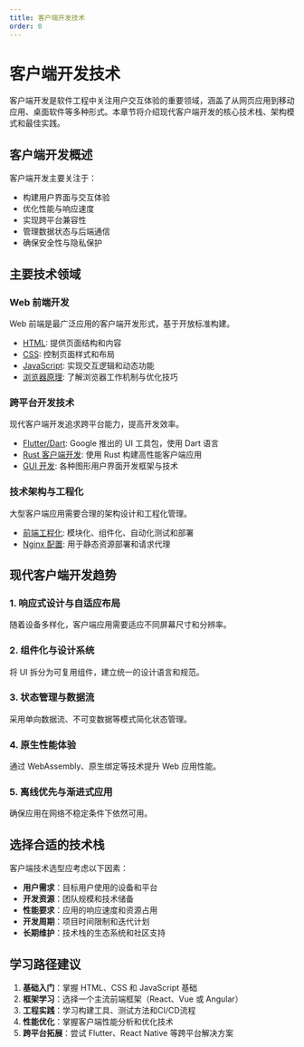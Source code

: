 ```yaml
---
title: 客户端开发技术
order: 0
---
```


# 客户端开发技术

客户端开发是软件工程中关注用户交互体验的重要领域，涵盖了从网页应用到移动应用、桌面软件等多种形式。本章节将介绍现代客户端开发的核心技术栈、架构模式和最佳实践。

## 客户端开发概述

客户端开发主要关注于：
- 构建用户界面与交互体验
- 优化性能与响应速度
- 实现跨平台兼容性
- 管理数据状态与后端通信
- 确保安全性与隐私保护

## 主要技术领域

### Web 前端开发
Web 前端是最广泛应用的客户端开发形式，基于开放标准构建。

- [HTML](./html/): 提供页面结构和内容
- [CSS](./css/): 控制页面样式和布局
- [JavaScript](./js/): 实现交互逻辑和动态功能
- [浏览器原理](./browser/): 了解浏览器工作机制与优化技巧

### 跨平台开发技术
现代客户端开发追求跨平台能力，提高开发效率。

- [Flutter/Dart](./dart/): Google 推出的 UI 工具包，使用 Dart 语言
- [Rust 客户端开发](./rust/): 使用 Rust 构建高性能客户端应用
- [GUI 开发](./gui/): 各种图形用户界面开发框架与技术

### 技术架构与工程化
大型客户端应用需要合理的架构设计和工程化管理。

- [前端工程化](./engineering/): 模块化、组件化、自动化测试和部署
- [Nginx 配置](./nginx/): 用于静态资源部署和请求代理

## 现代客户端开发趋势

### 1. 响应式设计与自适应布局
随着设备多样化，客户端应用需要适应不同屏幕尺寸和分辨率。

### 2. 组件化与设计系统
将 UI 拆分为可复用组件，建立统一的设计语言和规范。

### 3. 状态管理与数据流
采用单向数据流、不可变数据等模式简化状态管理。

### 4. 原生性能体验
通过 WebAssembly、原生绑定等技术提升 Web 应用性能。

### 5. 离线优先与渐进式应用
确保应用在网络不稳定条件下依然可用。

## 选择合适的技术栈

客户端技术选型应考虑以下因素：

- **用户需求**：目标用户使用的设备和平台
- **开发资源**：团队规模和技术储备
- **性能要求**：应用的响应速度和资源占用
- **开发周期**：项目时间限制和迭代计划
- **长期维护**：技术栈的生态系统和社区支持

## 学习路径建议

1. **基础入门**：掌握 HTML、CSS 和 JavaScript 基础
2. **框架学习**：选择一个主流前端框架（React、Vue 或 Angular）
3. **工程实践**：学习构建工具、测试方法和CI/CD流程
4. **性能优化**：掌握客户端性能分析和优化技术
5. **跨平台拓展**：尝试 Flutter、React Native 等跨平台解决方案

